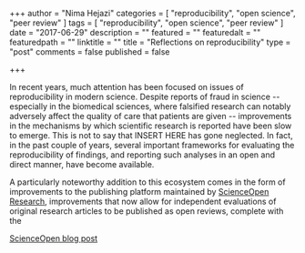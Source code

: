 +++
author = "Nima Hejazi"
categories = [ "reproducibility", "open science", "peer review" ]
tags = [ "reproducibility", "open science", "peer review" ]
date = "2017-06-29"
description = ""
featured = ""
featuredalt = ""
featuredpath = ""
linktitle = ""
title = "Reflections on reproducibility"
type = "post"
comments = false
published = false

+++

In recent years, much attention has been focused on issues of reproducibility in
modern science. Despite reports of fraud in science -- especially in the
biomedical sciences, where falsified research can notably adversely affect the
quality of care that patients are given -- improvements in the mechanisms by
which scientific research is reported have been slow to emerge. This is not to
say that INSERT HERE has gone neglected. In fact, in the past couple of years,
several important frameworks for evaluating the reproducibility of findings, and
reporting such analyses in an open and direct manner, have become available.

A particularly noteworthy addition to this ecosystem comes in the form of
improvements to the publishing platform maintained by [ScienceOpen
Research](https://www.scienceopen.com/), improvements that now allow for
independent evaluations of original research articles to be published as open
reviews, complete with the 

[ScienceOpen blog
post](http://blog.scienceopen.com/2017/02/a-post-publication-peer-review-success-story/)


